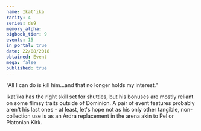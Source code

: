 ```yaml
---
name: Ikat'ika
rarity: 4
series: ds9
memory_alpha:
bigbook_tier: 9
events: 15
in_portal: true
date: 22/08/2018
obtained: Event
mega: false
published: true
---
```


“All I can do is kill him...and that no longer holds my interest.” 

Ikat'ika has the right skill set for shuttles, but his bonuses are mostly reliant on some flimsy traits outside of Dominion. A pair of event features probably aren't his last ones - at least, let's hope not as his only other tangible, non-collection use is as an Ardra replacement in the arena akin to Pel or Platonian Kirk.
